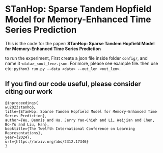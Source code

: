 # STanHop: Sparse Tandem Hopfield Model for Memory-Enhanced Time Series Prediction

This is the code for the paper: **STanHop: Sparse Tandem Hopfield Model for Memory-Enhanced Time Series Prediction**

to run the experiment, 
First create a json file inside folder `config/`, and name it `<data>_<out_len>.json`.
For more, please see example file.
then use
etc: `python3 run.py --data <data> --out_len <out_len>`.

## If you find our code useful, please consider citing our work
```
@inproceedings{
wu2023stanhop,
title={STanHop: Sparse Tandem Hopfield Model for Memory-Enhanced Time Series Prediction},
author={Wu, Dennis and Hu, Jerry Yao-Chieh and Li, Weijian and Chen, Bo-Yu and Liu, Han},
booktitle={The Twelfth International Conference on Learning Representations},
year={2024},
url={https://arxiv.org/abs/2312.17346}
}
```
